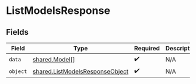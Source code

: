 # ListModelsResponse


## Fields

| Field                                                                              | Type                                                                               | Required                                                                           | Description                                                                        |
| ---------------------------------------------------------------------------------- | ---------------------------------------------------------------------------------- | ---------------------------------------------------------------------------------- | ---------------------------------------------------------------------------------- |
| `data`                                                                             | [shared.Model](../../models/shared/model.md)[]                                     | :heavy_check_mark:                                                                 | N/A                                                                                |
| `object`                                                                           | [shared.ListModelsResponseObject](../../models/shared/listmodelsresponseobject.md) | :heavy_check_mark:                                                                 | N/A                                                                                |